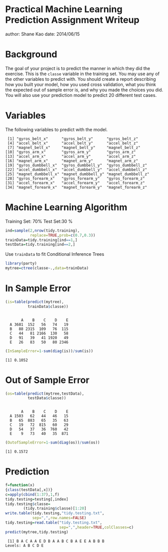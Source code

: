 Practical Machine Learning Prediction Assignment Writeup
========================================================
author: Shane Kao
date: 2014/06/15

Background
========================================================

The goal of your project is to predict the manner in which they did the exercise. This is the `classe` variable in the training set. You may use any of the other variables to predict with. You should create a report describing how you built your model, how you used cross validation, what you think the expected out of sample error is, and why you made the choices you did. You will also use your prediction model to predict 20 different test cases.


Variables
========================================================

The following variables to predict with the model.

```
 [1] "gyros_belt_x"      "gyros_belt_y"      "gyros_belt_z"     
 [4] "accel_belt_x"      "accel_belt_y"      "accel_belt_z"     
 [7] "magnet_belt_x"     "magnet_belt_y"     "magnet_belt_z"    
[10] "gyros_arm_x"       "gyros_arm_y"       "gyros_arm_z"      
[13] "accel_arm_x"       "accel_arm_y"       "accel_arm_z"      
[16] "magnet_arm_x"      "magnet_arm_y"      "magnet_arm_z"     
[19] "gyros_dumbbell_x"  "gyros_dumbbell_y"  "gyros_dumbbell_z" 
[22] "accel_dumbbell_x"  "accel_dumbbell_y"  "accel_dumbbell_z" 
[25] "magnet_dumbbell_x" "magnet_dumbbell_y" "magnet_dumbbell_z"
[28] "gyros_forearm_x"   "gyros_forearm_y"   "gyros_forearm_z"  
[31] "accel_forearm_x"   "accel_forearm_y"   "accel_forearm_z"  
[34] "magnet_forearm_x"  "magnet_forearm_y"  "magnet_forearm_z" 
```


Machine Learning Algorithm
========================================================

Training Set: 70%
Test Set:30 %

```r
ind=sample(2,nrow(tidy.training),
           replace=TRUE,prob=c(0.7,0.3))
trainData=tidy.training[ind==1,]
testData=tidy.training[ind==2,]
```

Use `trainData` to fit Conditional Inference Trees 


```r
library(party)
mytree=ctree(classe~.,data=trainData)
```


In Sample Error
========================================================


```r
(is=table(predict(mytree),
          trainData$classe))
```

```
   
       A    B    C    D    E
  A 3681  152   56   74   19
  B   88 2315  109   76  115
  C   44   81 2166  130   58
  D   91   39   41 1920   49
  E   26   83   50   80 2346
```

```r
(InSampleError=1-sum(diag(is))/sum(is))
```

```
[1] 0.1052
```


Out of Sample Error
========================================================


```r
(os=table(predict(mytree,testData),
          testData$classe))
```

```
   
       A    B    C    D    E
  A 1503   62   44   46   15
  B   65  883   65   35   63
  C   19   72  815   60   29
  D   54   37   36  760   42
  E    9   73   40   35  871
```

```r
(OutofSampleError=1-sum(diag(os))/sum(os))
```

```
[1] 0.1572
```


Prediction
========================================================


```r
f=function(x)
{class(testData[,x])}
c=apply(cbind(1:37),1,f)
tidy.testing=testing[,index]
tidy.testing$classe=
        (tidy.training$classe)[1:20]
write.table(tidy.testing,"tidy.testing.txt",
            sep=",",row.names=FALSE)
tidy.testing=read.table("tidy.testing.txt",
                        sep=",",header=TRUE,colClasses=c)
predict(mytree,tidy.testing)
```

```
 [1] B A C A A E D B A A B C B A E E A B B B
Levels: A B C D E
```

